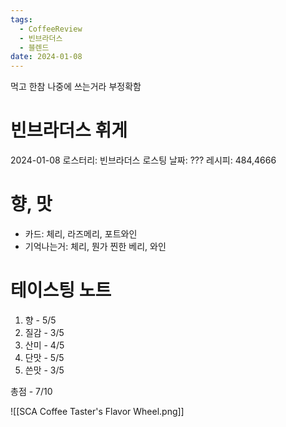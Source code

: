 ```yaml
---
tags:
  - CoffeeReview
  - 빈브라더스
  - 블렌드
date: 2024-01-08
---
```

먹고 한참 나중에 쓰는거라 부정확함
# 빈브라더스 휘게
2024-01-08
로스터리: 빈브라더스
로스팅 날짜: ???
레시피: 484,4666
# 향, 맛
- 카드: 체리, 라즈메리, 포트와인
- 기억나는거: 체리, 뭔가 찐한 베리, 와인 
# 테이스팅 노트
1. 향 - 5/5
2. 질감 - 3/5
3. 산미 - 4/5
4. 단맛 - 5/5
5. 쓴맛 - 3/5

총점 - 7/10



![[SCA Coffee Taster's Flavor Wheel.png]]
